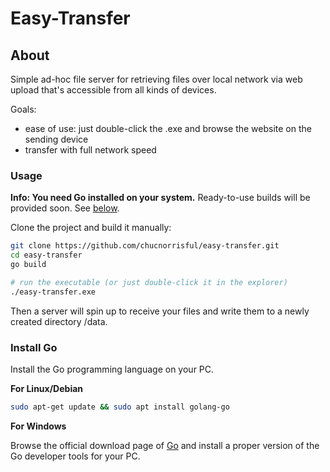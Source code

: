 # Easy-Transfer

## About
Simple ad-hoc file server for retrieving files over local network
via web upload that's accessible from all kinds of devices.

Goals:
- ease of use: just double-click the .exe and browse the website on the sending device
- transfer with full network speed

### Usage

**Info: You need Go installed on your system.** Ready-to-use builds will be provided soon. 
See [below](#install-go-tools).

Clone the project and build it manually:

```sh
git clone https://github.com/chucnorrisful/easy-transfer.git
cd easy-transfer
go build

# run the executable (or just double-click it in the explorer)
./easy-transfer.exe
```

Then a server will spin up to receive your files
and write them to a newly created directory /data.

### Install Go

Install the Go programming language on your PC.

**For Linux/Debian**
```sh
sudo apt-get update && sudo apt install golang-go 
```

**For Windows**

Browse the official download page of [Go](https://go.dev/dl/) and install a proper
version of the Go developer tools for your PC.